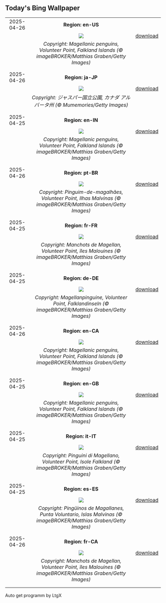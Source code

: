## Today's Bing Wallpaper
|      |      |      |
| :----: | :----: | :----: |
|2025-04-26|**Region: en-US**||
||![](https://www.bing.com/th?id=OHR.MagellanicPenguin_EN-US3332048594_UHD.jpg&pid=hp&w=1152&h=648&rs=1&c=4)| [download](https://www.bing.com/th?id=OHR.MagellanicPenguin_EN-US3332048594_UHD.jpg)|
||*Copyright: Magellanic penguins, Volunteer Point, Falkland Islands (© imageBROKER/Matthias Graben/Getty Images)*
||
|||
|2025-04-26|**Region: ja-JP**||
||![](https://www.bing.com/th?id=OHR.MaligneLakeJasper_JA-JP2332159486_UHD.jpg&pid=hp&w=1152&h=648&rs=1&c=4)| [download](https://www.bing.com/th?id=OHR.MaligneLakeJasper_JA-JP2332159486_UHD.jpg)|
||*Copyright: ジャスパー国立公園, カナダ アルバータ州 (© Mumemories/Getty Images)*
||
|||
|2025-04-25|**Region: en-IN**||
||![](https://www.bing.com/th?id=OHR.MagellanicPenguin_EN-IN1652511877_UHD.jpg&pid=hp&w=1152&h=648&rs=1&c=4)| [download](https://www.bing.com/th?id=OHR.MagellanicPenguin_EN-IN1652511877_UHD.jpg)|
||*Copyright: Magellanic penguins, Volunteer Point, Falkland Islands (© imageBROKER/Matthias Graben/Getty Images)*
||
|||
|2025-04-26|**Region: pt-BR**||
||![](https://www.bing.com/th?id=OHR.MagellanicPenguin_PT-BR3120283712_UHD.jpg&pid=hp&w=1152&h=648&rs=1&c=4)| [download](https://www.bing.com/th?id=OHR.MagellanicPenguin_PT-BR3120283712_UHD.jpg)|
||*Copyright: Pinguim-de-magalhães, Volunteer Point, Ilhas Malvinas (© imageBROKER/Matthias Graben/Getty Images)*
||
|||
|2025-04-25|**Region: fr-FR**||
||![](https://www.bing.com/th?id=OHR.MagellanicPenguin_FR-FR7463895706_UHD.jpg&pid=hp&w=1152&h=648&rs=1&c=4)| [download](https://www.bing.com/th?id=OHR.MagellanicPenguin_FR-FR7463895706_UHD.jpg)|
||*Copyright: Manchots de Magellan, Volunteer Point, îles Malouines (© imageBROKER/Matthias Graben/Getty Images)*
||
|||
|2025-04-25|**Region: de-DE**||
||![](https://www.bing.com/th?id=OHR.MagellanicPenguin_DE-DE2240102652_UHD.jpg&pid=hp&w=1152&h=648&rs=1&c=4)| [download](https://www.bing.com/th?id=OHR.MagellanicPenguin_DE-DE2240102652_UHD.jpg)|
||*Copyright: Magellanpinguine, Volunteer Point, Falklandinseln (© imageBROKER/Matthias Graben/Getty Images)*
||
|||
|2025-04-26|**Region: en-CA**||
||![](https://www.bing.com/th?id=OHR.MagellanicPenguin_EN-CA7639828073_UHD.jpg&pid=hp&w=1152&h=648&rs=1&c=4)| [download](https://www.bing.com/th?id=OHR.MagellanicPenguin_EN-CA7639828073_UHD.jpg)|
||*Copyright: Magellanic penguins, Volunteer Point, Falkland Islands (© imageBROKER/Matthias Graben/Getty Images)*
||
|||
|2025-04-25|**Region: en-GB**||
||![](https://www.bing.com/th?id=OHR.MagellanicPenguin_EN-GB7845842741_UHD.jpg&pid=hp&w=1152&h=648&rs=1&c=4)| [download](https://www.bing.com/th?id=OHR.MagellanicPenguin_EN-GB7845842741_UHD.jpg)|
||*Copyright: Magellanic penguins, Volunteer Point, Falkland Islands (© imageBROKER/Matthias Graben/Getty Images)*
||
|||
|2025-04-25|**Region: it-IT**||
||![](https://www.bing.com/th?id=OHR.MagellanicPenguin_IT-IT1778784018_UHD.jpg&pid=hp&w=1152&h=648&rs=1&c=4)| [download](https://www.bing.com/th?id=OHR.MagellanicPenguin_IT-IT1778784018_UHD.jpg)|
||*Copyright: Pinguini di Magellano, Volunteer Point, Isole Falkland (© imageBROKER/Matthias Graben/Getty Images)*
||
|||
|2025-04-25|**Region: es-ES**||
||![](https://www.bing.com/th?id=OHR.MagellanicPenguin_ES-ES9545554066_UHD.jpg&pid=hp&w=1152&h=648&rs=1&c=4)| [download](https://www.bing.com/th?id=OHR.MagellanicPenguin_ES-ES9545554066_UHD.jpg)|
||*Copyright: Pingüinos de Magallanes, Punta Voluntario, Islas Malvinas (© imageBROKER/Matthias Graben/Getty Images)*
||
|||
|2025-04-26|**Region: fr-CA**||
||![](https://www.bing.com/th?id=OHR.MagellanicPenguin_FR-CA5009837918_UHD.jpg&pid=hp&w=1152&h=648&rs=1&c=4)| [download](https://www.bing.com/th?id=OHR.MagellanicPenguin_FR-CA5009837918_UHD.jpg)|
||*Copyright: Manchots de Magellan, Volunteer Point, îles Malouines (© imageBROKER/Matthias Graben/Getty Images)*
||
|||

Auto get programm by LtgX
